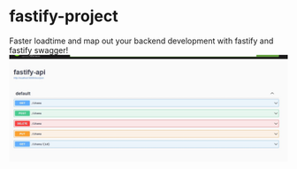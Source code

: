 # fastify-project

Faster loadtime and map out your backend development with fastify and fastify swagger!
![img](preview.jpg)
